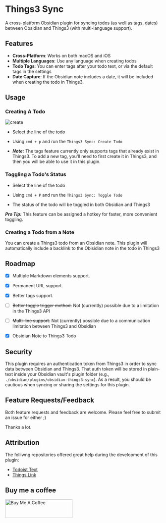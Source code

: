 # Things3 Sync
A cross-platform Obsidian plugin for syncing todos (as well as tags, dates) between Obsidian and Things3 (with multi-language support).
## Features

* **Cross-Platform**: Works on both macOS and iOS
* **Multiple Languages**: Use any language when creating todos
* **Todo Tags**: You can enter tags after your todo text, or via the default tags in the settings
* **Date Capture**: If the Obsidian note includes a date, it will be included when creating the todo in Things3.

## Usage

### Creating A Todo
![create](./misc/create.png)

* Select the line of the todo

* Using `cmd + p` and run the `Things3 Sync: Create Todo`

* ***Note:*** The tags feature currently only supports tags that already exist in Things3. To add a new tag, you'll need to first create it in Things3, and then you will be able to use it in this plugin.

### Toggling a Todo's Status

* Select the line of the todo

* Using `cmd + P` and run the `Things3 Sync: Toggle Todo`

* The status of the todo will be toggled in both Obsidian and Things3

***Pro Tip:*** This feature can be assigned a hotkey for faster, more convenient toggling.

### Creating a Todo from a Note

You can create a Things3 todo from an Obsidian note. This plugin will automatically include a backlink to the Obisidian note in the todo in Things3

## Roadmap

- [x] Multiple Markdown elements support.

- [x] Permanent URL support.

- [x] Better tags support.

- [ ] ~~Better toggle trigger method.~~ Not (currently) possible due to a limitation in the Things3 API

- [ ] ~~Multi-line support.~~ Not (currently) possible due to a communication limitation between Things3 and Obsidian

- [x] Obsidian Note to Things3 Todo

## Security

This plugin requires an authentication token from Things3 in order to sync data between Obsidian and Things3. That auth token will be stored in plain-text inside your Obsidian vault's plugin folder (e.g., `./obsidian/plugins/obsidian-things3-sync`). As a result, you should be cautious when syncing or sharing the settings for this plugin.

## Feature Requests/Feedback

Both feature requests and feedback are welcome. Please feel free to submit an issue for either ;)

Thanks a lot.

## Attribution
The folliwng repositories offered great help during the development of this plugin:
* [Todoist Text](https://github.com/wesmoncrief/obsidian-todoist-text)
* [Things Link](https://github.com/gavinmn/obsidian-things-link)

## Buy me a coffee

<a href="https://www.buymeacoffee.com/royx" target="_blank"><img src="https://cdn.buymeacoffee.com/buttons/v2/default-red.png" alt="Buy Me A Coffee" style="height: 60px !important;width: 217px !important;" ></a>
